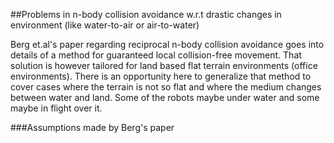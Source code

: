 ##Problems in n-body collision avoidance w.r.t drastic changes in environment (like water-to-air or air-to-water)

Berg et.al's paper regarding reciprocal n-body collision avoidance goes into details of a method for guaranteed local collision-free movement. That solution is however tailored for land based flat terrain environments (office environments). There is an opportunity here to generalize that method to cover cases where the terrain is not so flat and where the medium changes between water and land. Some of the robots maybe under water and some maybe in flight over it.

###Assumptions made by Berg's paper
